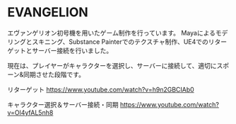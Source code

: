 # EVANGELION
エヴァンゲリオン初号機を用いたゲーム制作を行っています。
Mayaによるモデリングとスキニング、Substance Painterでのテクスチャ制作、UE4でのリターゲットとサーバー接続を行いました。

現在は、プレイヤーがキャラクターを選択し、サーバーに接続して、適切にスポーン&同期させた段階です。

リターゲット
https://www.youtube.com/watch?v=h9n2GBCIAb0

キャラクター選択＆サーバー接続・同期
https://www.youtube.com/watch?v=Ol4yfAL5nh8
